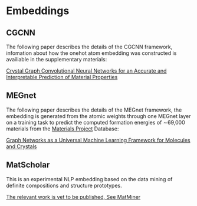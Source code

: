 # Embeddings

## CGCNN

The following paper describes the details of the CGCNN framework, infomation about how the onehot atom embedding was constructed is availiable in the supplementary materials:

[Crystal Graph Convolutional Neural Networks for an Accurate and Interpretable Prediction of Material Properties](https://link.aps.org/doi/10.1103/PhysRevLett.120.145301)

## MEGnet

The following paper describes the details of the MEGnet framework, the embedding is generated from the atomic weights through one MEGnet layer on a training task to predict the computed formation energies of ∼69,000 materials from the [Materials Project](https://materialsproject.org/) Database:

[Graph Networks as a Universal Machine Learning Framework for Molecules and Crystals](https://arxiv.org/abs/1812.05055)

## MatScholar

This is an experimental NLP embedding based on the data mining of definite compositions and structure prototypes.

[The relevant work is yet to be published, See MatMiner](https://hackingmaterials.github.io/matminer/matminer.utils.html?highlight=matscholar#matminer.utils.data.MatscholarElementData)


